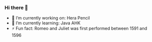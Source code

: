 ### Hi there 👋

<!--
**Mmaarten23/Mmaarten23** is a ✨ _special_ ✨ repository because its `README.md` (this file) appears on your GitHub profile. -->

- 🔭 I’m currently working on:
  Hera
  Pencil
- 🌱 I’m currently learning:
  Java
  AHK
- ⚡ Fun fact: Romeo and Juliet was first performed between 1591  and 1596

